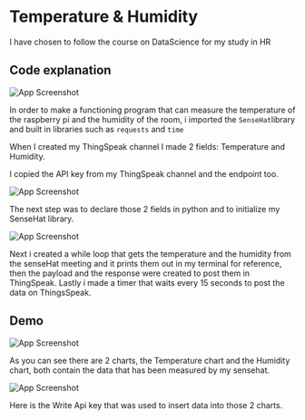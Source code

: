 
# Temperature & Humidity

I have chosen to follow the course on DataScience for my study in HR




## Code explanation
![App Screenshot](https://cdn.discordapp.com/attachments/1073274328227000332/1099081842856042506/carbon.png)

In order to make a functioning program that can measure the temperature of the raspberry pi and the humidity of the room, i imported the `SenseHat`library and built in libraries such as `requests` and `time`

When I created my ThingSpeak channel I made 2 fields: Temperature and Humidity.

I copied the API key from my ThingSpeak channel and the endpoint too.

![App Screenshot](https://cdn.discordapp.com/attachments/1073274328227000332/1099083923746730084/carbon_4.png)

The next step was to declare those 2 fields in python and to initialize my SenseHat library.

![App Screenshot](https://cdn.discordapp.com/attachments/1073274328227000332/1099083321822167220/carbon_2.png)

Next i created a while loop that gets the temperature and the humidity from the senseHat meeting and it prints them out in my terminal for reference, then the payload and the response were created to post them in ThingSpeak. Lastly i made a timer that waits every 15 seconds to post the data on ThingsSpeak.



## Demo

![App Screenshot](https://cdn.discordapp.com/attachments/1073274328227000332/1099085064266059846/Screenshot_2023-04-21_at_23.31.35.png)

As you can see there are 2 charts, the Temperature chart and the Humidity chart, both contain the data that has been measured by my sensehat.

![App Screenshot](https://media.discordapp.net/attachments/1073274328227000332/1099085243786469386/Screenshot_2023-04-21_at_23.32.15.png?width=2062&height=1138)

Here is the Write Api key that was used to insert data into those 2 charts.




